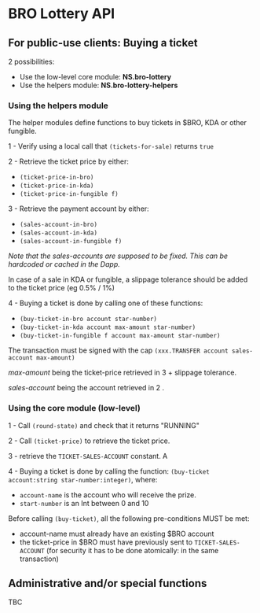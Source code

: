 # BRO Lottery API

## For public-use clients: Buying a ticket

2 possibilities:
  - Use the low-level core module: **NS.bro-lottery**
  - Use the helpers module: **NS.bro-lottery-helpers**

### Using the helpers module

The helper modules define functions to buy tickets in $BRO, KDA or other fungible.

1 - Verify using a local call that ```(tickets-for-sale)``` returns ```true```

2 - Retrieve the ticket price by either:
  - ```(ticket-price-in-bro)```
  - ```(ticket-price-in-kda)```
  - ```(ticket-price-in-fungible f)```

3 - Retrieve the payment account by either:
  - ```(sales-account-in-bro)```
  - ```(sales-account-in-kda)```
  - ```(sales-account-in-fungible f)```

*Note that the sales-accounts are supposed to be fixed. This can be hardcoded or cached in the Dapp.*

In case of a sale in KDA or fungible, a slippage tolerance should be added to the ticket price (eg 0.5% / 1%)


4 - Buying a ticket is done by calling one of these functions:
  - ```(buy-ticket-in-bro account star-number)```
  - ```(buy-ticket-in-kda account max-amount star-number)```
  - ```(buy-ticket-in-fungible f account max-amount star-number)```

The transaction must be signed with the cap `(xxx.TRANSFER account sales-account max-amount)`

*max-amount* being the ticket-price retrieved in 3 + slippage tolerance.

*sales-account* being the account retrieved in 2 .


### Using the core module (low-level)

1 - Call ```(round-state)``` and check that it returns "RUNNING"

2 - Call ```(ticket-price)``` to retrieve the ticket price.

3 - retrieve the ```TICKET-SALES-ACCOUNT``` constant. A

4 - Buying a ticket is done by calling the function: ```(buy-ticket account:string star-number:integer)```, where:
  - ```account-name``` is the account who will receive the prize.
  - ```start-number``` is an Int between 0 and 10

Before calling ```(buy-ticket)```, all the following pre-conditions MUST be met:
  - account-name must already have an existing $BRO account
  - the ticket-price in $BRO must have previously sent to ```TICKET-SALES-ACCOUNT``` (for security it has to be done atomically: in the same transaction)










## Administrative and/or special functions

TBC
